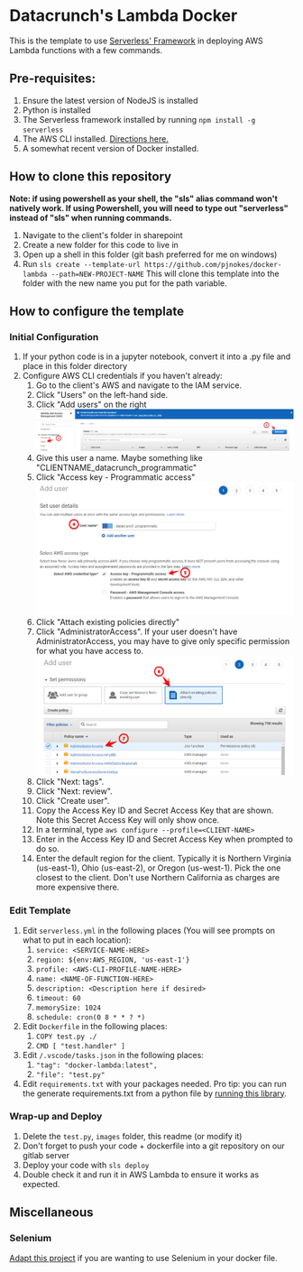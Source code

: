 # Datacrunch's Lambda Docker

This is the template to use [Serverless' Framework](https://www.serverless.com/) in deploying AWS Lambda functions with a few commands.

## Pre-requisites:

1. Ensure the latest version of NodeJS is installed
2. Python is installed
3. The Serverless framework installed by running `npm install -g serverless`
4. The AWS CLI installed. [Directions here.](https://docs.aws.amazon.com/cli/latest/userguide/getting-started-install.html)
5. A somewhat recent version of Docker installed.

## How to clone this repository
**Note: if using powershell as your shell, the "sls" alias command won't natively work. If using Powershell, you will need to type out "serverless" instead of "sls" when running commands.**

1. Navigate to the client's folder in sharepoint
2. Create a new folder for this code to live in
3. Open up a shell in this folder (git bash preferred for me on windows)
4. Run `sls create --template-url https://github.com/pjnokes/docker-lambda --path=NEW-PROJECT-NAME` This will clone this template into the folder with the new name you put for the path variable.

## How to configure the template

### Initial Configuration

1. If your python code is in a jupyter notebook, convert it into a .py file and place in this folder directory
2. Configure AWS CLI credentials if you haven't already:
    1. Go to the client's AWS and navigate to the IAM service.
    2. Click "Users" on the left-hand side.
    3. Click "Add users" on the right
    ![Steps 2 and 3](/images/AWS_steps_2_3.png)
    4. Give this user a name. Maybe something like "CLIENTNAME_datacrunch_programmatic"
    5. Click "Access key - Programmatic access"
    ![Steps 4 and 5](/images/aws_steps_4_5.png)
    6. Click "Attach existing policies directly"
    7. Click "AdministratorAccess". If your user doesn't have AdministratorAccess, you may have to give only specific permission for what you have access to.
    ![Steps 6 and 7](/images/aws_steps_6_7.png)
    8. Click "Next: tags".
    9. Click "Next: review".
    10. Click "Create user".
    11. Copy the Access Key ID and Secret Access Key that are shown. Note this Secret Access Key will only show once.
    12. In a terminal, type `aws configure --profile=<CLIENT-NAME>`
    13. Enter in the Access Key ID and Secret Access Key when prompted to do so.
    14. Enter the default region for the client. Typically it is Northern Virginia (us-east-1), Ohio (us-east-2), or Oregon (us-west-1). Pick the one closest to the client. Don't use Northern California as charges are more expensive there.

### Edit Template

1. Edit `serverless.yml` in the following places (You will see prompts on what to put in each location):
    1. `service: <SERVICE-NAME-HERE>`
    2. `region: ${env:AWS_REGION, 'us-east-1'}`
    3. `profile: <AWS-CLI-PROFILE-NAME-HERE>`
    4. `name: <NAME-OF-FUNCTION-HERE>`
    5. `description: <Description here if desired>`
    6. `timeout: 60`
    7. `memorySize: 1024`
    8. `schedule: cron(0 8 * * ? *)`
2. Edit `Dockerfile` in the following places:
    1. `COPY test.py ./`
    2. `CMD [ "test.handler" ]`
3. Edit `/.vscode/tasks.json` in the following places:
    1. `"tag": "docker-lambda:latest",`
    2. `"file": "test.py"`
4. Edit `requirements.txt` with your packages needed. Pro tip: you can run the generate requirements.txt from a python file by [running this library](https://pypi.org/project/pipreqs/).

### Wrap-up and Deploy

1. Delete the `test.py`, `images` folder, this readme (or modify it)
2. Don't forget to push your code + dockerfile into a git repository on our gitlab server
3. Deploy your code with `sls deploy`
4. Double check it and run it in AWS Lambda to ensure it works as expected.

## Miscellaneous

### Selenium
[Adapt this project](https://github.com/umihico/docker-selenium-lambda) if you are wanting to use Selenium in your docker file.